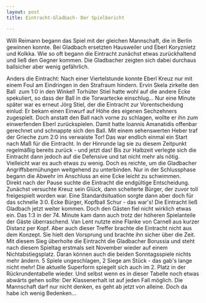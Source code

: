 ```yaml
---
layout: post
title: Eintracht-Gladbach- Der Spielbericht

---
```


Willi Reimann begann das Spiel mit der gleichen Mannschaft, die in Berlin gewinnen konnte. Bei Gladbach ersetzten Hausweiler und Eberl Koryznietz und Kolkka. Wie so oft begann die Eintracht zunächst etwas zurückhaltend und ließ den Gegner kommen. Die Gladbacher zeigten sich dabei durchaus ballsicher aber wenig gefährlich.

Anders die Eintracht: Nach einer Viertelstunde konnte Eberl Kreuz nur mit einem Foul am Eindringen in den Strafraum hindern. Ervin Skela zirkelte den Ball  zum 1:0 in den Winkel! Torhüter Stiel hatte wohl auf die andere Ecke spekuliert, so dass der Ball in die Torwartecke einschlug... Nur eine Minute später war es erneut Jörg Stiel, der die Eintracht zur Vorentscheidung einlud: Er bekam einen Einwurf auf Höhe des eigenen Sechzehners zugespielt. Doch anstatt den Ball nach vorne zu schlagen, wollte er ihn zum einwerfenden Eberl zurückspielen. Damit hatte Ioannis Amanatidis offenbar gerechnet und schnappte sich den Ball. Mit einem sehenswerten Heber traf der Grieche zum 2:0 ins verwaiste Tor! Das war endlich einmal ein Start nach Maß für die Eintracht. In der Hinrunde lag sie zu diesem Zeitpunkt regelmäßig bereits zurück - und jetzt das! Bis zur Halbzeit verlegte sich die Eintracht dann jedoch auf die Defensive und tat nicht mehr als nötig. Vielleicht war es auch etwas zu wenig. Doch es reichte, um die Gladbacher Angriffsbemühungen weitgehend zu unterbinden. Nur in der Schlussphase begann die Abwehr im Anschluss an eine Ecke leicht zu schwimmen.  
Direkt nach der Pause suchte die Eintracht die endgültige Entscheidung. Zunächst versuchte Kreuz sein Glück, dann scheiterte Bürger, der zuvor toll freigespielt worden war. Eine Standardsituation sorgte dann aber doch für das schnelle 3:0. Ecke Bürger, Kopfball Schur - das war's! Die Eintracht ließ Gladbach jetzt weiter kommen. Doch den Gästen fiel nicht wirklich etwas ein. Das 1:3 in der 74. Minute kam dann auch trotz der höheren Spielanteile der Gäste überraschend. Van Lent nutzte eine Flanke von Carnell aus kurzer Distanz per Kopf. Aber auch dieser Treffer brachte die Eintracht nicht aus dem Konzept. Sie hielt den Vorsprung und brachte ihn sicher über die Zeit.  
Mit diesem Sieg überholte die Eintracht die Gladbacher Borussia und steht nach diesem Spieltag erstmals seit November wieder auf einem Nichtabstiegsplatz. Daran können auch die beiden Sonntagsspiele nichts mehr ändern. 5 Spiele ungeschlagen, 2 Siege am Stück - das gab's lange nicht mehr! Die aktuelle Superform spiegelt sich auch im 2. Platz in der Rückrundentabelle wieder. Und selbst wenn es in dieser Tabelle noch etwas abwärts gehen sollte: Der Klassenerhalt ist auf jeden Fall möglich. Die Mannschaft darf nur nicht denken, es geht ab jetzt von alleine. Doch da habe ich wenig Bedenken...
